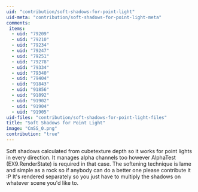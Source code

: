 ```yaml
---
uid: "contribution/soft-shadows-for-point-light"
uid-meta: "contribution/soft-shadows-for-point-light-meta"
comments: 
 items: 
  - uid: "79209"
  - uid: "79210"
  - uid: "79234"
  - uid: "79247"
  - uid: "79251"
  - uid: "79278"
  - uid: "79334"
  - uid: "79340"
  - uid: "79404"
  - uid: "91843"
  - uid: "91856"
  - uid: "91892"
  - uid: "91902"
  - uid: "91904"
  - uid: "91905"
uid-files: "contribution/soft-shadows-for-point-light-files"
title: "Soft Shadows for Point Light"
image: "CmSS_0.png"
contribution: "true"
---
```


Soft shadows calculated from cubetexture depth so it works for point lights in every direction. It manages alpha channels too however <span class="node">AlphaTest (EX9.RenderState)</span> is required in that case. The softening technique is lame and simple as a rock so if anybody can do a better one please contribute it :P It's rendered separately so you just have to multiply the shadows on whatever scene you'd like to.
